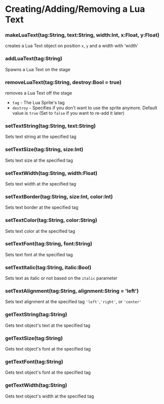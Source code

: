 # Creating/Adding/Removing a Lua Text
### makeLuaText(tag:String, text:String, width:Int, x:Float, y:Float)
creates a Lua Text object on position `x`, `y` and a width with 'width'

### addLuaText(tag:String)
Spawns a Lua Text on the stage

### removeLuaText(tag:String, destroy:Bool = true)
removes a Lua Text off the stage
* `tag` - The Lua Sprite's tag
* `destroy` - Specifies if you don't want to use the sprite anymore. Default value is `true` (Set to `false` if you want to re-add it later)


### setTextString(tag:String, text:String)
Sets text string at the specified tag


### setTextSize(tag:String, size:Int)
Sets text size at the specified tag

### setTextWidth(tag:String, width:Float)
Sets text width at the specified tag

### setTextBorder(tag:String, size:Int, color:Int)
Sets text border at the specified tag

### setTextColor(tag:String, color:String)
Sets text color at the specified tag

### setTextFont(tag:String, font:String)
Sets text font at the specified tag

### setTextItalic(tag:String, italic:Bool)
Sets text as italic or not based on the ``italic`` parameter

### setTextAlignment(tag:String, alignment:String = 'left')
Sets text alignment at the specified tag
``'left'``,``'right'``, or ``'center'``

### getTextString(tag:String)
Gets text object's text at the specified tag

### getTextSize(tag:String)
Gets text object's font at the specified tag

### getTextFont(tag:String)
Gets text object's font at the specified tag

### getTextWidth(tag:String)
Gets text object's width at the specified tag
